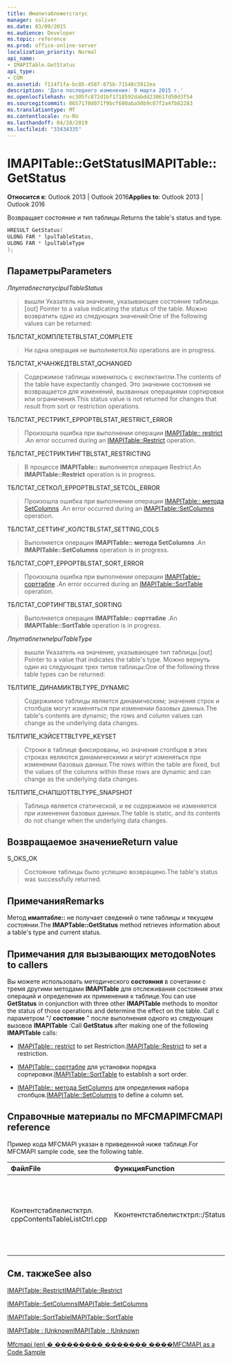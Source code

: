 ```yaml
---
title: Имапитаблежетстатус
manager: soliver
ms.date: 03/09/2015
ms.audience: Developer
ms.topic: reference
ms.prod: office-online-server
localization_priority: Normal
api_name:
- IMAPITable.GetStatus
api_type:
- COM
ms.assetid: f114f1fa-bc05-4587-875b-71548c5912ea
description: 'Дата последнего изменения: 9 марта 2015 г.'
ms.openlocfilehash: ec305fc872d1bf1718592dabdd230617d50d3f54
ms.sourcegitcommit: 8657170d071f9bcf680aba50b9c07f2a4fb82283
ms.translationtype: MT
ms.contentlocale: ru-RU
ms.lasthandoff: 04/28/2019
ms.locfileid: "33434335"
---
```

# <a name="imapitablegetstatus"></a><span data-ttu-id="dfe45-103">IMAPITable::GetStatus</span><span class="sxs-lookup"><span data-stu-id="dfe45-103">IMAPITable::GetStatus</span></span>

  
  
<span data-ttu-id="dfe45-104">**Относится к**: Outlook 2013 | Outlook 2016</span><span class="sxs-lookup"><span data-stu-id="dfe45-104">**Applies to**: Outlook 2013 | Outlook 2016</span></span> 
  
<span data-ttu-id="dfe45-105">Возвращает состояние и тип таблицы.</span><span class="sxs-lookup"><span data-stu-id="dfe45-105">Returns the table's status and type.</span></span>
  
```cpp
HRESULT GetStatus(
ULONG FAR * lpulTableStatus,
ULONG FAR * lpulTableType
);
```

## <a name="parameters"></a><span data-ttu-id="dfe45-106">Параметры</span><span class="sxs-lookup"><span data-stu-id="dfe45-106">Parameters</span></span>

 <span data-ttu-id="dfe45-107">_Лпултаблестатус_</span><span class="sxs-lookup"><span data-stu-id="dfe45-107">_lpulTableStatus_</span></span>
  
> <span data-ttu-id="dfe45-108">вышли Указатель на значение, указывающее состояние таблицы.</span><span class="sxs-lookup"><span data-stu-id="dfe45-108">[out] Pointer to a value indicating the status of the table.</span></span> <span data-ttu-id="dfe45-109">Можно возвратить одно из следующих значений:</span><span class="sxs-lookup"><span data-stu-id="dfe45-109">One of the following values can be returned:</span></span>
    
<span data-ttu-id="dfe45-110">ТБЛСТАТ_КОМПЛЕТЕ</span><span class="sxs-lookup"><span data-stu-id="dfe45-110">TBLSTAT_COMPLETE</span></span> 
  
> <span data-ttu-id="dfe45-111">Ни одна операция не выполняется.</span><span class="sxs-lookup"><span data-stu-id="dfe45-111">No operations are in progress.</span></span>
    
<span data-ttu-id="dfe45-112">ТБЛСТАТ_КЧАНЖЕД</span><span class="sxs-lookup"><span data-stu-id="dfe45-112">TBLSTAT_QCHANGED</span></span> 
  
> <span data-ttu-id="dfe45-113">Содержимое таблицы изменилось с експектантли.</span><span class="sxs-lookup"><span data-stu-id="dfe45-113">The contents of the table have expectantly changed.</span></span> <span data-ttu-id="dfe45-114">Это значение состояния не возвращается для изменений, вызванных операциями сортировки или ограничения.</span><span class="sxs-lookup"><span data-stu-id="dfe45-114">This status value is not returned for changes that result from sort or restriction operations.</span></span>
    
<span data-ttu-id="dfe45-115">ТБЛСТАТ_РЕСТРИКТ_ЕРРОР</span><span class="sxs-lookup"><span data-stu-id="dfe45-115">TBLSTAT_RESTRICT_ERROR</span></span> 
  
> <span data-ttu-id="dfe45-116">Произошла ошибка при выполнении операции [IMAPITable:: restrict](imapitable-restrict.md) .</span><span class="sxs-lookup"><span data-stu-id="dfe45-116">An error occurred during an [IMAPITable::Restrict](imapitable-restrict.md) operation.</span></span> 
    
<span data-ttu-id="dfe45-117">ТБЛСТАТ_РЕСТРИКТИНГ</span><span class="sxs-lookup"><span data-stu-id="dfe45-117">TBLSTAT_RESTRICTING</span></span> 
  
> <span data-ttu-id="dfe45-118">В процессе **IMAPITable::** выполняется операция Restrict.</span><span class="sxs-lookup"><span data-stu-id="dfe45-118">An **IMAPITable::Restrict** operation is in progress.</span></span> 
    
<span data-ttu-id="dfe45-119">ТБЛСТАТ_СЕТКОЛ_ЕРРОР</span><span class="sxs-lookup"><span data-stu-id="dfe45-119">TBLSTAT_SETCOL_ERROR</span></span> 
  
> <span data-ttu-id="dfe45-120">Произошла ошибка при выполнении операции [IMAPITable:: метода SetColumns](imapitable-setcolumns.md) .</span><span class="sxs-lookup"><span data-stu-id="dfe45-120">An error occurred during an [IMAPITable::SetColumns](imapitable-setcolumns.md) operation.</span></span> 
    
<span data-ttu-id="dfe45-121">ТБЛСТАТ_СЕТТИНГ_КОЛС</span><span class="sxs-lookup"><span data-stu-id="dfe45-121">TBLSTAT_SETTING_COLS</span></span> 
  
> <span data-ttu-id="dfe45-122">Выполняется операция **IMAPITable:: метода SetColumns** .</span><span class="sxs-lookup"><span data-stu-id="dfe45-122">An **IMAPITable::SetColumns** operation is in progress.</span></span> 
    
<span data-ttu-id="dfe45-123">ТБЛСТАТ_СОРТ_ЕРРОР</span><span class="sxs-lookup"><span data-stu-id="dfe45-123">TBLSTAT_SORT_ERROR</span></span> 
  
> <span data-ttu-id="dfe45-124">Произошла ошибка при выполнении операции [IMAPITable:: сорттабле](imapitable-sorttable.md) .</span><span class="sxs-lookup"><span data-stu-id="dfe45-124">An error occurred during an [IMAPITable::SortTable](imapitable-sorttable.md) operation.</span></span> 
    
<span data-ttu-id="dfe45-125">ТБЛСТАТ_СОРТИНГ</span><span class="sxs-lookup"><span data-stu-id="dfe45-125">TBLSTAT_SORTING</span></span> 
  
> <span data-ttu-id="dfe45-126">Выполняется операция **IMAPITable:: сорттабле** .</span><span class="sxs-lookup"><span data-stu-id="dfe45-126">An **IMAPITable::SortTable** operation is in progress.</span></span> 
    
 <span data-ttu-id="dfe45-127">_Лпултаблетипе_</span><span class="sxs-lookup"><span data-stu-id="dfe45-127">_lpulTableType_</span></span>
  
> <span data-ttu-id="dfe45-128">вышли Указатель на значение, указывающее тип таблицы.</span><span class="sxs-lookup"><span data-stu-id="dfe45-128">[out] Pointer to a value that indicates the table's type.</span></span> <span data-ttu-id="dfe45-129">Можно вернуть один из следующих трех типов таблицы:</span><span class="sxs-lookup"><span data-stu-id="dfe45-129">One of the following three table types can be returned:</span></span>
    
<span data-ttu-id="dfe45-130">ТБЛТИПЕ_ДИНАМИК</span><span class="sxs-lookup"><span data-stu-id="dfe45-130">TBLTYPE_DYNAMIC</span></span> 
  
> <span data-ttu-id="dfe45-131">Содержимое таблицы является динамическим; значения строк и столбцов могут изменяться при изменении базовых данных.</span><span class="sxs-lookup"><span data-stu-id="dfe45-131">The table's contents are dynamic; the rows and column values can change as the underlying data changes.</span></span>
    
<span data-ttu-id="dfe45-132">ТБЛТИПЕ_КЭЙСЕТ</span><span class="sxs-lookup"><span data-stu-id="dfe45-132">TBLTYPE_KEYSET</span></span> 
  
> <span data-ttu-id="dfe45-133">Строки в таблице фиксированы, но значения столбцов в этих строках являются динамическими и могут изменяться при изменении базовых данных.</span><span class="sxs-lookup"><span data-stu-id="dfe45-133">The rows within the table are fixed, but the values of the columns within these rows are dynamic and can change as the underlying data changes.</span></span>
    
<span data-ttu-id="dfe45-134">ТБЛТИПЕ_СНАПШОТ</span><span class="sxs-lookup"><span data-stu-id="dfe45-134">TBLTYPE_SNAPSHOT</span></span> 
  
> <span data-ttu-id="dfe45-135">Таблица является статической, и ее содержимое не изменяется при изменении базовых данных.</span><span class="sxs-lookup"><span data-stu-id="dfe45-135">The table is static, and its contents do not change when the underlying data changes.</span></span>
    
## <a name="return-value"></a><span data-ttu-id="dfe45-136">Возвращаемое значение</span><span class="sxs-lookup"><span data-stu-id="dfe45-136">Return value</span></span>

<span data-ttu-id="dfe45-137">S_OK</span><span class="sxs-lookup"><span data-stu-id="dfe45-137">S_OK</span></span> 
  
> <span data-ttu-id="dfe45-138">Состояние таблицы было успешно возвращено.</span><span class="sxs-lookup"><span data-stu-id="dfe45-138">The table's status was successfully returned.</span></span>
    
## <a name="remarks"></a><span data-ttu-id="dfe45-139">Примечания</span><span class="sxs-lookup"><span data-stu-id="dfe45-139">Remarks</span></span>

<span data-ttu-id="dfe45-140">Метод **имаптабле::** не получает сведений о типе таблицы и текущем состоянии.</span><span class="sxs-lookup"><span data-stu-id="dfe45-140">The **IMAPTable::GetStatus** method retrieves information about a table's type and current status.</span></span> 
  
## <a name="notes-to-callers"></a><span data-ttu-id="dfe45-141">Примечания для вызывающих методов</span><span class="sxs-lookup"><span data-stu-id="dfe45-141">Notes to callers</span></span>

<span data-ttu-id="dfe45-142">Вы можете использовать методического **состояния** в сочетании с тремя другими методами **IMAPITable** для отслеживания состояния этих операций и определения их применения к таблице.</span><span class="sxs-lookup"><span data-stu-id="dfe45-142">You can use **GetStatus** in conjunction with three other **IMAPITable** methods to monitor the status of those operations and determine the effect on the table.</span></span> <span data-ttu-id="dfe45-143">Call с параметром "/ **состояние** " после выполнения одного из следующих вызовов **IMAPITable** :</span><span class="sxs-lookup"><span data-stu-id="dfe45-143">Call **GetStatus** after making one of the following **IMAPITable** calls:</span></span> 
  
- <span data-ttu-id="dfe45-144">[IMAPITable:: restrict](imapitable-restrict.md) to set Restriction.</span><span class="sxs-lookup"><span data-stu-id="dfe45-144">[IMAPITable::Restrict](imapitable-restrict.md) to set a restriction.</span></span> 
    
- <span data-ttu-id="dfe45-145">[IMAPITable:: сорттабле](imapitable-sorttable.md) для установки порядка сортировки.</span><span class="sxs-lookup"><span data-stu-id="dfe45-145">[IMAPITable::SortTable](imapitable-sorttable.md) to establish a sort order.</span></span> 
    
- <span data-ttu-id="dfe45-146">[IMAPITable:: метода SetColumns](imapitable-setcolumns.md) для определения набора столбцов.</span><span class="sxs-lookup"><span data-stu-id="dfe45-146">[IMAPITable::SetColumns](imapitable-setcolumns.md) to define a column set.</span></span> 
    
## <a name="mfcmapi-reference"></a><span data-ttu-id="dfe45-147">Справочные материалы по MFCMAPI</span><span class="sxs-lookup"><span data-stu-id="dfe45-147">MFCMAPI reference</span></span>

<span data-ttu-id="dfe45-148">Пример кода MFCMAPI указан в приведенной ниже таблице.</span><span class="sxs-lookup"><span data-stu-id="dfe45-148">For MFCMAPI sample code, see the following table.</span></span>
  
|<span data-ttu-id="dfe45-149">**Файл**</span><span class="sxs-lookup"><span data-stu-id="dfe45-149">**File**</span></span>|<span data-ttu-id="dfe45-150">**Функция**</span><span class="sxs-lookup"><span data-stu-id="dfe45-150">**Function**</span></span>|<span data-ttu-id="dfe45-151">**Примечание**</span><span class="sxs-lookup"><span data-stu-id="dfe45-151">**Comment**</span></span>|
|:-----|:-----|:-----|
|<span data-ttu-id="dfe45-152">Контентстаблелистктрл. cpp</span><span class="sxs-lookup"><span data-stu-id="dfe45-152">ContentsTableListCtrl.cpp</span></span>  <br/> |<span data-ttu-id="dfe45-153">Кконтентстаблелистктрл::/Status</span><span class="sxs-lookup"><span data-stu-id="dfe45-153">CContentsTableListCtrl::GetStatus</span></span>  <br/> |<span data-ttu-id="dfe45-154">MFCMAPI использует метод **IMAPITable::** , чтобы сообщить о состоянии таблицы.</span><span class="sxs-lookup"><span data-stu-id="dfe45-154">MFCMAPI uses the **IMAPITable::GetStatus** method to report the status of a table.</span></span>  <br/> |
   
## <a name="see-also"></a><span data-ttu-id="dfe45-155">См. также</span><span class="sxs-lookup"><span data-stu-id="dfe45-155">See also</span></span>



[<span data-ttu-id="dfe45-156">IMAPITable::Restrict</span><span class="sxs-lookup"><span data-stu-id="dfe45-156">IMAPITable::Restrict</span></span>](imapitable-restrict.md)
  
[<span data-ttu-id="dfe45-157">IMAPITable::SetColumns</span><span class="sxs-lookup"><span data-stu-id="dfe45-157">IMAPITable::SetColumns</span></span>](imapitable-setcolumns.md)
  
[<span data-ttu-id="dfe45-158">IMAPITable::SortTable</span><span class="sxs-lookup"><span data-stu-id="dfe45-158">IMAPITable::SortTable</span></span>](imapitable-sorttable.md)
  
[<span data-ttu-id="dfe45-159">IMAPITable : IUnknown</span><span class="sxs-lookup"><span data-stu-id="dfe45-159">IMAPITable : IUnknown</span></span>](imapitableiunknown.md)


[<span data-ttu-id="dfe45-160">Mfcmapi (en) � �������� ������� ����</span><span class="sxs-lookup"><span data-stu-id="dfe45-160">MFCMAPI as a Code Sample</span></span>](mfcmapi-as-a-code-sample.md)

